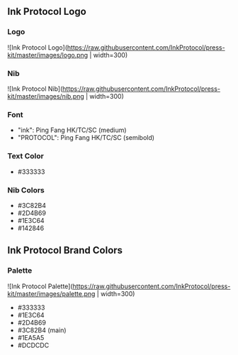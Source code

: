## Ink Protocol Logo

### Logo
![Ink Protocol Logo](https://raw.githubusercontent.com/InkProtocol/press-kit/master/images/logo.png | width=300)

### Nib
![Ink Protocol Nib](https://raw.githubusercontent.com/InkProtocol/press-kit/master/images/nib.png | width=300)

### Font
- "ink": Ping Fang HK/TC/SC (medium)
- "PROTOCOL": Ping Fang HK/TC/SC (semibold)

### Text Color
- #333333

### Nib Colors
- #3C82B4
- #2D4B69
- #1E3C64
- #142846

## Ink Protocol Brand Colors

### Palette
![Ink Protocol Palette](https://raw.githubusercontent.com/InkProtocol/press-kit/master/images/palette.png | width=300)
- #333333
- #1E3C64
- #2D4B69
- #3C82B4 (main)
- #1EA5A5
- #DCDCDC
